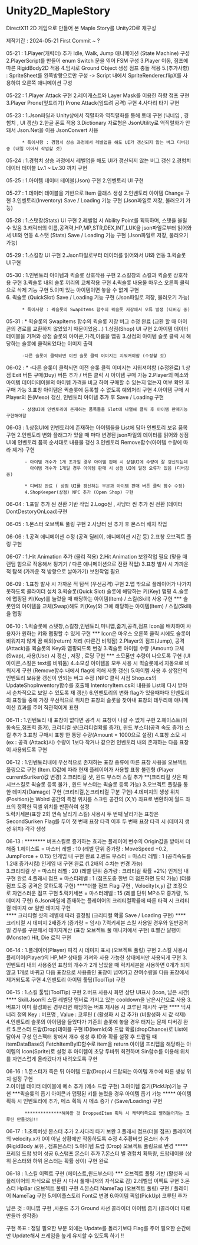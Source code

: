 # Unity2D_MapleStory

DirectX11 2D 게임으로 만들어 본 Maple Story를 Unity2D로 재구성

제작기간 : 2024-05-21 First Commit ~ ?

05-21 :  1.Player(캐릭터) 추가 Idle, Walk, Jump 애니메이션 (State Machine) 구성 
           2.PlayerScript를 만들어 enum Switch 문을 엮어 FSM 구성 
           3.Player 이동, 점프에 따른 RigidBody2D 적용 
           4.임시로 Ground Object 생성 점프 충돌 적용 
           5.(추가사항) : SpriteSheet를 왼쪽방향으로만 구성 -> Script 내에서 SpriteRenderer.flipX를 사용하여 오른쪽 애니메이션 구성 


05-22 : 1.Player Attack 구현 
          2.레이캐스트와 Layer Mask를 이용한 하향 점프 구현 
          3.Player Prone(엎드리기) Prone Attack(엎드려 공격) 구현 
          4.사다리 타기 구현 
   

05-23 : 1.Json파일과 Unity상에서 직렬화와 역직렬화를 통해 토대 구현 (닉네임 , 경험치 , UI 갱신)
          2.한글 폰트 적용
          3.Dictionary 자료형은 JsonUtility로 역직렬화가 안돼서 Json.Net을 이용 JsonConvert 사용

          * 특이사항 : 경험치 상승 과정에서 레벨업을 해도 UI가 갱신되지 않는 버그 디버깅 중 (내일 이어서 작업할 것) 


05-24 : 1.경험치 상승 과정에서 레벨업을 해도 UI가 갱신되지 않는 버그 갱신 
          2.경험치 데이터 테이블 Lv.1 ~ Lv.30 까지 구현 


05-25 : 1.아이템 데이터 테이블(Json) 구현 
          2.인벤토리 UI 구현 


05-27 : 1.데이터 테이블을 기반으로 Item 클래스 생성 
          2.인벤토리 아이템 Change 구현 
          3.인벤토리(Inventory) Save / Loading 기능 구현 (Json파일로 저장, 불러오기 가능)


05-28 : 1.스탯창(Stats) UI 구현 
          2.레벨업 시 Ability Point를 획득하며, 스탯을 올릴 수 있음
          3.캐릭터의 이름,공격력,HP,MP,STR,DEX,INT,LUK을 json파일로부터 읽어와서 UI와 연동 
          4.스탯 (Stats) Save / Loading 기능 구현 (Json파일로 저장, 불러오기 가능)

05-29 : 1.스킬창 UI 구현
          2.Json파일로부터 데이터를 읽어와서 UI와 연동
          3.퀵슬롯 UI구현

05-30 : 1.인벤토리 아이템과 퀵슬롯 상호작용 구현 
          2.스킬창의 스킬과 퀵슬롯 상호작용 구현
          3.퀵슬롯 내의 슬롯 끼리의 교체작용 구현 
          4.퀵슬롯 내용물 마우스 오른쪽 클릭으로 삭제 기능 구현
          5.이미 있는 아이템이면 놓을 수 없게 구현  
          6. 퀵슬롯 (QuickSlot) Save / Loading 기능 구현 (Json파일로 저장, 불러오기 가능)
          
          * 특이사항 : 퀵슬롯의 SwapItems 함수의 퀵슬롯 저장에서 오류 발생 (디버깅 중)

05-31 : * 퀵슬롯의 SwapItems 함수의 퀵슬롯 저장 버그 수정 완료
              (교환 할 때 아이콘의 경로를 교환하지 않았었기 때문이었음...) 
          1.상점(Shop) UI 구현 
          2.아이템 데이터 테이블을 가져와 상점 슬롯의 아이콘,가격,이름을 맵핑
          3.상점의 아이템 슬롯 클릭 시 해당하는 슬롯에 클릭되었다는 이미지 출력
          
          -다른 슬롯이 클릭되면 이전 슬롯 클릭 이미지는 지워져야함 (수정할 것)

06-02 : * -다른 슬롯이 클릭되면 이전 슬롯 클릭 이미지는 지워져야함 (수정완료)
          1.상점 Exit 버튼 구매(Buy) 버튼 추가 / 버튼 클릭 시 아이템 구매 가능
          2.Player의 메소와 아이템 데이터테이블의 아이템 가격을 비교 하여 구매할 수 있는지 없는지 여부 확인 후 구매 가능 
          3.표창 아이템은 퀵슬롯에 등록할 수 없도록 예외처리 구현
          4.아이템 구매 시 Player의 돈(Meso) 갱신, 인벤토리 아이템 추가 후 Save / Loading 구현  
          
          - 상점UI에 인벤토리에 존재하는 품목들을 Slot에 나열해 클릭 후 아이템 판매기능 구현해야함

06-03 : 1.상점UI에 인벤토리에 존재하는 아이템들을 List에 담아 인벤토리 보유 품목 구현 
          2.인벤토리 변화 플래그가 있을 때 마다 변경된 json파일의 데이터를 읽어와 상점 UI에 인벤토리 품목 순서대로 내용물 갱신 
          3.인벤토리 Remove함수(아이템 수량에 따라 제거) 구현  

           - 아이템 개수가 1개 초과일 경우 아이템 판매 시 상점UI에 수량이 잘 갱신되는데 
             아이템 개수가 1개일 경우 아이템 판매 시 상점 UI에 일정 오류가 있음 (디버깅 중)  
          
           * 디버깅 완료 ( 상점 UI를 갱신하는 부분과 아이템 판매 버튼 클릭 함수 수정)
           4.ShopKeeper(상점) NPC 추가 (Open Shop) 구현 

06-04 : 1.포탈 추가 씬 전환 기반 작업 
          2.Logo씬 , 사냥터 씬 추가 씬 전환 (데이터 DontDestoryOnLoad)구현 

06-05 : 1.몬스터 오브젝트 풀링 구현
          2.사냥터 씬 추가 후 몬스터 배치 작업

06-06 : 1.공격 애니메이션 수정 (공격 딜레이, 애니메이션 시간 등)
          2.표창 오브젝트 풀링 구현

06-07 : 1.Hit Animation 추가 (물리 적용) 
          2.Hit Animation 보완작업 필요 (맞을 때 랜덤 힘으로 작용해서 튕기기 / 다른 애니메이션으로 전환 작업)
          3.표창 발사 시 가까운 적 탐색 (가까운 적 방향으로 날아가기) 보완작업 필요 

06-09 : 1.표창 발사 시 가까운 적 탐색 (우선공격) 구현 
          2.맵 밖으로 플레이어가 나가지 못하도록 콜라이더 설치 
          3.퀵슬롯(Quick Slot) 슬롯에 해당하는 키(Key) 맵핑
          4..슬롯에 맵핑된 키(Key)를 눌렀을 때 해당하는 아이템(Item) / 스킬(Skill) 사용 구현 
          *** 슬롯안의 아이템을 교체(Swap)해도 키(Key)와 그에 해당하는 아이템(Item) / 스킬(Skill)을 맵핑 


06-10 : 1.퀵슬롯에 스탯창,스킬창,인벤토리,미니맵,줍기,공격,점프 Icon을 배치하여 사용자가 원하는 키와 맵핑할 수 있게 구현 
          *** Icon은 마우스 오른쪽 클릭 시에도 슬롯이 비워지지 않게 끔 예외(return) 처리 (다른건 비워짐)
          2.Player의 점프(Jump), 공격(Attack)을 퀵슬롯의 Key와 맵핑되도록 변경
          3.퀵슬롯 아이템 수량 (Amount) 교체(Swap), 사용(Use) 시 갱신 , 저장 , 로딩 구현 
            *** 소모품만 수량이 나오도록 구현 (UI아이콘,스킬은 text를 비워둠)
          4.소모성 아이템을 모두 사용 시 퀵슬롯에서 자동으로 비워지게 구현 (Remove함수 내에서 flag에 의해 자동 갱신)
          5.아이템 사용 후 상점안의 인벤토리 보유물 갱신이 안되는 버그 수정 (NPC 클릭 시점 Shop.cs의 UpdateShopInventory함수를 호출해 IntentoryItem.cs의 내용을 List에 다시 받아서 순차적으로 보일 수 있도록 재 갱신)
          6.인벤토리의 변화 flag가 있을때마다 인벤토리의 표창들 중에 가장 우선적으로 위치한 표창의 슬롯을 찾아내 표창의 테두리에 애니메이션 효과를 주어 직관적이게 표현 

06-11 : 1.인벤토리 내 표창이 없다면 공격 시 표창이 나갈 수 없게 구현 
          2.헤이스트(이동속도,점프력 증가), 크리티컬 샷(크리티컬확률 증가), 윈드 부스터(공격 속도 증가) 스킬 추가 
          3.표창 구매시 표창 한 통당 수량(Amount = 1000으로 설정) 
          4.표창 소모 시 (ex : 공격 (Attack)시) 수량이 1보다 작거나 같으면 인벤토리 내의 존재하는 다음 표창이 사용되도록 구현 
          
06-12 : 1.인벤토리내에 우선적으로 존재하는 표창 종류에 따른 표창 사용을 오브젝트 풀링으로 구현
             (Item.ID값에 따라 현재 플레이어가 사용할 표창 불린형 (Player currentSuriken)값 변경)
          2.크리티컬 샷, 윈드 부스터 스킬 추가 **(크리티컬 샷은 패시브스킬로 퀵슬롯 등록 불가 , 윈드 부스터는 퀵슬롯 등록 가능)
          3.오브젝트 풀링을 통한 데미지(Damage) 구현 (크리티컬,논크리티컬 구분 구현) 
          4.데미지의 생성 위치(Position)는 Wolrd 공간의 특정 위치를 스크린 공간의 (X,Y) 좌표로 변환하여 월드 좌표의 정확한
            픽셀 위치를 반환하여 설정  
          5.럭키세븐(표창 2회 연속 날리기 스킬) 사용시 두 번째 날라가는 표창은 SecondSuriken Flag를 두어
            첫 번째 표창 타격 이후 두 번째 표창 타격 시 (데미지 생성 위치) 각각 생성 

06-13 : ******** 버프스킬로 증가하는 효과는 플레이어 변수의 Origin값을 받아서 더해줌 
          1.헤이스트 = 마스터 레벨 : 10 (레벨 단위 증가량 : MoveSpeed +0.2, JumpForce + 0.15) 인게임 내 구현 완료 
          2.윈드 부스터 = 마스터 레벨 : 1 (공격속도를 1.2배 증가시킴) 인게임 내 구현 완료 (1.2배의 수치는 변경 가능)  
          3.크리티컬 샷 = 마스터 레벨 : 20 (레벨 단위 증가량 : 크리티컬 확률 +2%) 인게임 내 구현 완료 
          4.플래시 점프 = 마스터레벨 : 1 (점프도중 한번 더 점프하면 도약 가능) (더블점프 도중 공격은 못하도록 구현)
            ****더블 점프 Flag 구현 , Velocity(x,y) 값 조정으로 자연스러운 점프 구현 
          5.럭키세븐 = 마스터레벨 : 15 (레벨 단위 MP소모 증가량, %데미지 구현)
          6.Json파일에 존재하는 플레이어의 크리티컬확률에 따른 타격 시 크리티컬 데미지 or 일반 데미지 구현  
            **** 크리티컬 샷의 레벨에 따라 결정됨 (크리티컬 확률 Save / Loading 구현) 
            **** 크리티컬 시 데미지 2배증가 (증가량 = 임시)
          7.럭키세븐 스킬 사용일 경우와 일반공격일 경우를 구분해서 데미지계산 (표창 오브젝트 풀 매니저에서 구현)
          8.빨간 달팽이(Monster) Hit, Die 로직 구현 

06-14 : 1.플레이어(Player) 피격 시 데미지 표시 (오브젝트 풀링) 구현
          2.스킬 사용시 플레이어(Player)의 HP,MP 상태를 가져와 사용 가능한 상태에서만 사용되게 구현 
          3.인벤토리 내의 사용중인 표창의 개수가 2개 남았을 때 럭키세븐을 사용하면 0개가 되지 않고 
            1개로 바뀌고 다음 표창으로 사용중인 표창이 넘어가고 잔여수량을 다음 표창에서 제거되도록 구현
          4.인벤토리 아이템 툴팁(ToolTip) 구현 

06-15 : 1.스킬 툴팁(ToolTip) 구현
          2.버프 사용시 화면 상단 UI표시 (Icon, 남은 시간) 
            **** Skill.Json의 스킬 레벨당 멤버로 가지고 있는 cooldown을 남은시간으로 사용 
          3.버프가 이미 활성화된 경우라면 해당하는 버프 재사용 시 코루틴 재시작 구현 
            **** 딕셔너리 정의 Key : 버프명 , Value : 코루틴 ( (활성화 시 값 추가) (비활성화 시 값 삭제)
          4.인벤토리 슬롯의 아이템을 들었다가 기존의 슬롯에 놓을 경우 터지는 문제 디버깅 완료
          5.몬스터 드랍(Drop)테이블 구현 ID(itemId)와 드랍 확률(dropChance)로 List에 담아서 구성 인스펙터 창에서
            개수 생성 후 ID와 확률 설정 후 드랍될 때 itemDataBase의 FetchItemByID함수로 item을 return
            아이템 프리펩을 해당하는 아이템의 Icon(Sprite)로 설정 후 아이템이 초당 두바퀴 회전하며 
            Sin함수를 이용해 위치를 자연스럽게 올라갔다가 내려오도록 구현 
           
06-16 : 1.몬스터가 죽은 뒤 아이템 드랍(Drop)시 드랍되는 아이템 개수에 따른 생성 위치 설정 구현            
          2.아이템 데이터 테이블에 메소 추가 (메소 드랍 구현)
          3.아이템 줍기(PickUp)기능 구현 ***퀵슬롯의 줍기 아이콘과 맵핑된 키를 눌렀을 경우 아이템 줍기 가능 
            ***** 아이템 획득 시 인벤토리에 추가, 메소 획득 시 메소 증가 / (Save/Loading) 구현 

           **************해야할 것 DroppedItem 획득 시 캐릭터쪽으로 빨려들어가는 코루틴 만들것임!!

06-17 : 1.초록버섯 몬스터 추가
          2.사다리 타기 보완
          3.플래시 점프(더블 점프) 플레이어의 velocity.x가 0이 아닐 상황에만 작동하도록 수정
          4.주황버섯 몬스터 추가 (RigidBody 보유 , 점프몬스터)
          5.아이템 드랍 (Drop) 오브젝트 풀링으로 변경 *****프레임 드랍 방어 성공
          6.스텀프 몬스터 추가 
          7.몬스터 별 경험치 획득량, 드랍테이블 (상위 몬스터와 하위 몬스터는 확률 상이) 구현 완료 

06-18 : 1.스킬 이펙트 구현 (헤이스트,윈드부스터) *** 오브젝트 풀링 기반 (활성화 시 플레이어의 자식으로 
            반환 시 다시 풀매니저의 자식으로 감)
          2.레벨업 이펙트 구현 
          3.몬스터 HpBar (오브젝트 풀링) 구현 
          4.몬스터 NameTag (오브젝트 풀링) 구현 / 플레이어 NameTag 구현 
          5.메이플스토리 Font로 변경
          6.아이템 픽업(PickUp) 코루틴 추가 

남은 것  :  미니맵 구현 ,사운드 추가 
              Ground 사선 콜라이더 
             아이템 줍기 (콜라이더 따로 만들까 생각중)


구현 목표 : 정말 필요한 부분 외에는 Update를 돌리기보다 Flag를 주어 필요한 순간에만 Update해서 프레임을 높게 유지할 수 있도록 하기 !! 





